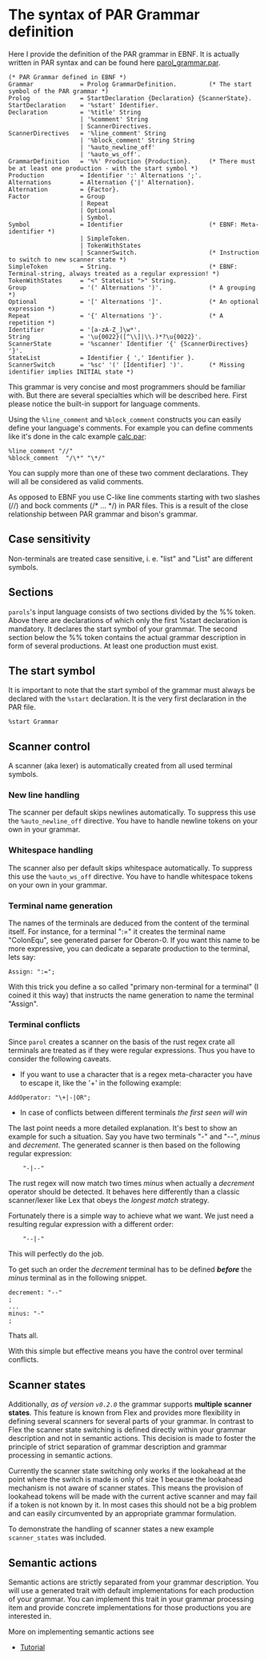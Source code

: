 # The syntax of PAR Grammar definition

Here I provide the definition of the PAR grammar in EBNF. It is actually written in PAR syntax and can be found here [parol_grammar.par](../src/parser/parol-grammar.par).

```ebnf
(* PAR Grammar defined in EBNF *)
Grammar             = Prolog GrammarDefinition.         (* The start symbol of the PAR grammar *)
Prolog              = StartDeclaration {Declaration} {ScannerState}.
StartDeclaration    = '%start' Identifier.
Declaration         = '%title' String
                    | '%comment' String
                    | ScannerDirectives.
ScannerDirectives   = '%line_comment' String
                    | '%block_comment' String String
                    | '%auto_newline_off'
                    | '%auto_ws_off'.
GrammarDefinition   = '%%' Production {Production}.     (* There must be at least one production - with the start symbol *)
Production          = Identifier ':' Alternations ';'.
Alternations        = Alternation {'|' Alternation}.
Alternation         = {Factor}.
Factor              = Group
                    | Repeat
                    | Optional
                    | Symbol.
Symbol              = Identifier                        (* EBNF: Meta-identifier *)
                    | SimpleToken.
                    | TokenWithStates
                    | ScannerSwitch.                    (* Instruction to switch to new scanner state *)
SimpleToken         = String.                           (* EBNF: Terminal-string, always treated as a regular expression! *)
TokenWithStates     = "<" StateList ">" String.
Group               = '(' Alternations ')'.             (* A grouping *)
Optional            = '[' Alternations ']'.             (* An optional expression *)
Repeat              = '{' Alternations '}'.             (* A repetition *)
Identifier          = '[a-zA-Z_]\w*'.
String              = '\u{0022}([^\\]|\\.)*?\u{0022}'.
ScannerState        = '%scanner' Identifier '{' {ScannerDirectives} '}'.
StateList           = Identifier { ',' Identifier }.
ScannerSwitch       = '%sc' '(' [Identifier] ')'.       (* Missing identifier implies INITIAL state *)
```

This grammar is very concise and most programmers should be familiar with. But there are several specialties which will be described here. First please notice the built-in support for language comments.

Using the `%line_comment` and `%block_comment` constructs you can easily define your language's comments. For example you can define comments like it's done in the calc example [calc.par](../examples/calc/calc.par):

```ebnf
%line_comment "//"
%block_comment  "/\*" "\*/"
```

You can supply more than one of these two comment declarations. They will all be considered as valid comments.

As opposed to EBNF you use C-like line comments starting with two slashes (//) and bock comments (/\* ... \*/) in PAR files. This is a result of the close relationship between PAR grammar and bison's grammar.

## Case sensitivity

Non-terminals are treated case sensitive, i. e. "list" and "List" are different symbols.

## Sections

`parols`'s input language consists of two sections divided by the %% token. Above there are declarations of which only the first %start declaration is mandatory. It declares the start symbol of your grammar.
The second section below the %% token contains the actual grammar description in form of several productions. At least one production must exist.

## The start symbol

It is important to note that the start symbol of the grammar must always be declared with the `%start` declaration. It is the very first declaration in the PAR file.

```ebnf
%start Grammar
```

## Scanner control

A scanner (aka lexer) is automatically created from all used terminal symbols.

### New line handling

The scanner per default skips newlines automatically. To suppress this use the `%auto_newline_off` directive.
You have to handle newline tokens on your own in your grammar.

### Whitespace handling

The scanner also per default skips whitespace automatically. To suppress this use the `%auto_ws_off` directive.
You have to handle whitespace tokens on your own in your grammar.

### Terminal name generation

The names of the terminals are deduced from the content of the terminal itself. For instance, for a terminal ":=" it creates the terminal name "ColonEqu", see generated parser for Oberon-0. If you want this name to be more expressive, you can dedicate a separate production to the terminal, lets say:

```ebnf
Assign: ":=";
```

With this trick you define a so called "primary non-terminal for a terminal" (I coined it this way) that instructs the name generation to name the terminal "Assign".

### Terminal conflicts

Since `parol` creates a scanner on the basis of the rust regex crate all terminals are treated as if they were regular expressions.
Thus you have to consider the following caveats.

* If you want to use a character that is a regex meta-character you have to escape it, like the '+' in the following example:

```ebnf
AddOperator: "\+|-|OR";
```

* In case of conflicts between different terminals _the first seen will win_

The last point needs a more detailed explanation.
It's best to show an example for such a situation.
Say you have two terminals "-" and "--", _minus_ and _decrement_. The generated scanner is then based on the following regular expression:

```regex
    "-|--"
```

The rust regex will now match two times _minus_ when actually a _decrement_ operator should be detected.
It behaves here differently than a classic scanner/lexer like Lex that obeys the _longest match_ strategy.

Fortunately there is a simple way to achieve what we want. We just need a resulting regular expression with a different order:

```regex
    "--|-"
```

This will perfectly do the job.

To get such an order the _decrement_ terminal has to be defined ***before*** the _minus_ terminal as in the following snippet.

```ebnf
decrement: "--"
;
...
minus: "-"
;
```

Thats all.

With this simple but effective means you have the control over terminal conflicts.

## Scanner states

Additionally, *as of version `v0.2.0`* the grammar supports **multiple scanner states**. This feature is known from Flex and provides more flexibility in defining several scanners for several parts of your grammar. In contrast to Flex the scanner state switching is defined directly within your grammar description and not in semantic actions. This decision is made to foster the principle of strict separation of grammar description and grammar processing in semantic actions.

Currently the scanner state switching only works if the lookahead at the point where the switch is made is only of size 1 because the lookahead mechanism is not aware of scanner states. This means the provision of lookahead tokens will be made with the current active scanner and may fail if a token is not known by it. In most cases this should not be a big problem and can easily circumvented by an appropriate grammar formulation.

To demonstrate the handling of scanner states a new example `scanner_states` was included.

## Semantic actions

Semantic actions are strictly separated from your grammar description.
You will use a generated trait with default implementations for each production of your grammar. You can implement this trait in your grammar processing item and provide concrete implementations for those productions you are interested in.

More on implementing semantic actions see

* [Tutorial](Tutorial.md)
